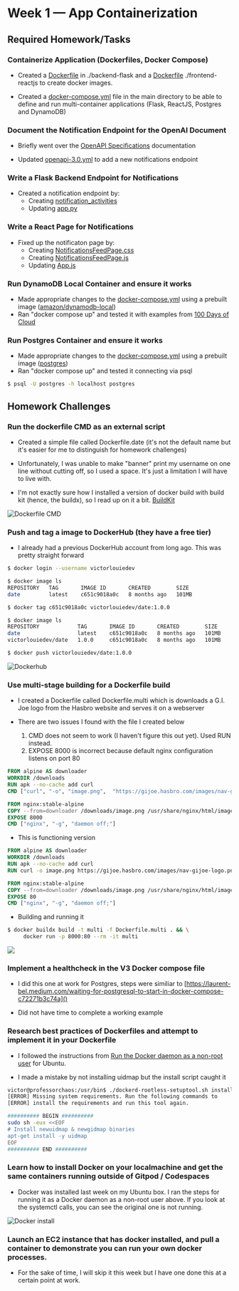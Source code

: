 # Week 1 — App Containerization

## Required Homework/Tasks

### Containerize Application (Dockerfiles, Docker Compose)

- Created a [Dockerfile](../backend-flask/Dockerfile) in ./backend-flask and a [Dockerfile](../frontend-react-js/Dockerfile) ./frontend-reactjs to create docker images.

- Created a [docker-compose.yml](../docker-compose.yml) file in the main directory to be able to define and run multi-container applications (Flask, ReactJS, Postgres and DynamoDB)

### Document the Notification Endpoint for the OpenAI Document

- Briefly went over the [OpenAPI Specifications](https://spec.openapis.org/oas/latest.html) documentation  

- Updated [openapi-3.0.yml](../backend-flask/openapi-3.0.yml) to add a new notifications endpoint

### Write a Flask Backend Endpoint for Notifications

- Created a notification endpoint by:
    - Creating [notification_activities](../backend-flask/services/notifications_activities.py) 
    - Updating [app.py](../backend-flask/app.py)

### Write a React Page for Notifications

- Fixed up the notificaton page by:
    - Creating [NotificationsFeedPage.css](../frontend-react-js/src/pages/NotificationsFeedPage.css)
    - Creating [NotificationsFeedPage.js](../frontend-react-js/src/pages/NotificationsFeedPage.js)
    - Updating [App.js](../frontend-react-js/src/App.js)

### Run DynamoDB Local Container and ensure it works

- Made appropriate changes to the [docker-compose.yml](../docker-compose.yml) using a prebuilt image ([amazon/dynamodb-local](https://hub.docker.com/r/amazon/dynamodb-local))
- Ran "docker compose up" and tested it with examples from [100 Days of Cloud](https://github.com/100DaysOfCloud/challenge-dynamodb-local)

### Run Postgres Container and ensure it works

- Made appropriate changes to the [docker-compose.yml](../docker-compose.yml) using a prebuilt image ([postgres](https://hub.docker.com/_/postgres))
- Ran "docker compose up" and tested it connecting via psql

```bash
$ psql -U postgres -h localhost postgres
```


## Homework Challenges

### Run the dockerfile CMD as an external script

- Created a simple file called Dockerfile.date (it's not the default name but it's easier for me to distinguish for homework challenges)

- Unfortunately, I was unable to make "banner" print my username on one line without cutting off, so I used a space. It's just a limitation I will have to live with.

- I'm not exactly sure how I installed a version of docker build with build kit (hence, the buildx), so I read up on it a bit. [BuildKit](https://docs.docker.com/build/buildkit/)

![Dockerfile CMD](assets/week01/dockerfile_cmd.png)

### Push and tag a image to DockerHub (they have a free tier)

- I already had a previous DockerHub account from long ago.  This was pretty straight forward

```bash
$ docker login --username victorlouiedev

$ docker image ls
REPOSITORY   TAG       IMAGE ID       CREATED        SIZE
date         latest    c651c9018a0c   8 months ago   101MB

$ docker tag c651c9018a0c victorlouiedev/date:1.0.0

$ docker image ls
REPOSITORY            TAG       IMAGE ID       CREATED        SIZE
date                  latest    c651c9018a0c   8 months ago   101MB
victorlouiedev/date   1.0.0     c651c9018a0c   8 months ago   101MB

$ docker push victorlouiedev/date:1.0.0
```

![Dockerhub](assets/week01/dockerhub.png)

### Use multi-stage building for a Dockerfile build

- I created a Dockerfile called Dockerfile.multi which is downloads a G.I. Joe logo from the Hasbro website and serves it on a webserver

- There are two issues I found with the file I created below

    1. CMD does not seem to work (I haven't figure this out yet).  Used RUN instead.
    2. EXPOSE 8000 is incorrect because default nginx configuration listens on port 80 

```dockerfile
FROM alpine AS downloader
WORKDIR /downloads
RUN apk --no-cache add curl
CMD ["curl", "-o", "image.png",  "https://gijoe.hasbro.com/images/nav-gijoe-logo.png" ]

FROM nginx:stable-alpine
COPY --from=downloader /downloads/image.png /usr/share/nginx/html/image.png
EXPOSE 8000
CMD ["nginx", "-g", "daemon off;"]
```

- This is functioning version
```dockerfile
FROM alpine AS downloader
WORKDIR /downloads
RUN apk --no-cache add curl
RUN curl -o image.png https://gijoe.hasbro.com/images/nav-gijoe-logo.png

FROM nginx:stable-alpine
COPY --from=downloader /downloads/image.png /usr/share/nginx/html/image.png
EXPOSE 80
CMD ["nginx", "-g", "daemon off;"]
```

- Building and running it
```bash
$ docker buildx build -t multi -f Dockerfile.multi . && \
     docker run -p 8000:80 --rm -it multi
```

![](assets/week01/go_joe.png)

### Implement a healthcheck in the V3 Docker compose file

- I did this one at work for Postgres, steps were similiar to [https://laurent-bel.medium.com/waiting-for-postgresql-to-start-in-docker-compose-c72271b3c74a]()

- Did not have time to complete a working example

### Research best practices of Dockerfiles and attempt to implement it in your Dockerfile

- I followed the instructions from [Run the Docker daemon as a non-root user](https://docs.docker.com/engine/security/rootless/) for Ubuntu.

- I made a mistake by not installing uidmap but the install script caught it
```bash
victor@professorchaos:/usr/bin$ ./dockerd-rootless-setuptool.sh install
[ERROR] Missing system requirements. Run the following commands to
[ERROR] install the requirements and run this tool again.

########## BEGIN ##########
sudo sh -eux <<EOF
# Install newuidmap & newgidmap binaries
apt-get install -y uidmap
EOF
########## END ##########
```

### Learn how to install Docker on your localmachine and get the same containers running outside of Gitpod / Codespaces

- Docker was installed last week on my Ubuntu box.  I ran the steps for running it as a Docker daemon as a non-root user above.  If you look at the systemctl calls, you can see the original one is not running.

![Docker install](assets/week01/docker_install.png)

### Launch an EC2 instance that has docker installed, and pull a container to demonstrate you can run your own docker processes. 

- For the sake of time, I will skip it this week but I have one done this at a certain point at work.